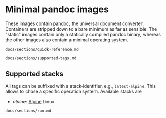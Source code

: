 Minimal pandoc images
==================================================================

These images contain [pandoc][], the universal document converter.
Containers are stripped down to a bare minimum as far as sensible:
The "static" images contain only a statically compiled pandoc
binary, whereas the other images also contain a minimal operating
system.

[pandoc]: https://pandoc.org/

``` include
docs/sections/quick-reference.md
```

``` include
docs/sections/supported-tags.md
```

Supported stacks <a name="supported-stacks"></a>
------------------------------------------------------------------

All tags can be suffixed with a stack-identifier, e.g.,
`latest-alpine`. This allows to chose a specific operation system.
Available stacks are

- *alpine*: [Alpine] Linux.

[Alpine]: https://alpinelinux.org/

``` include
docs/sections/run.md
```
